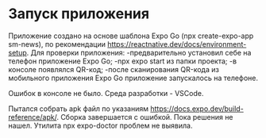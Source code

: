 # Запуск приложения

Приложение создано на основе шаблона Expo Go (npx create-expo-app sm-news), по рекомендации https://reactnative.dev/docs/environment-setup.
Для проверки приложения:
-предварительно установил себе на телефон приложение Expo Go;
-npx expo start из папки проекта;
-в консоле появлялся QR-код;
-после сканирования QR-кода из мобильного приложения Expo Go приложение запускалось на телефоне.

Ошибок в консоле не было. Среда разработки - VSCode.

Пытался собрать apk файл по указаниям https://docs.expo.dev/build-reference/apk/. Сборка завершается с ошибкой. Пока решения не нашел.
Утилита npx expo-doctor проблем не выявила.
